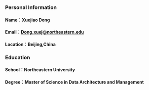 ### Personal Information
#### Name：Xuejiao Dong
#### Email：Dong.xuej@northeastern.edu
#### Location：Beijing,China

### Education
#### School：Northeastern University
#### Degree：Master of Science in Data Architecture and Management
